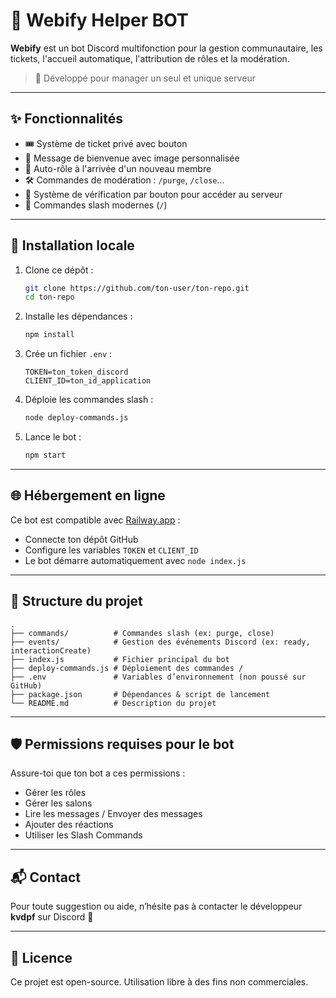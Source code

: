 
# 🤖 Webify Helper BOT

**Webify** est un bot Discord multifonction pour la gestion communautaire, les tickets, l'accueil automatique, l'attribution de rôles et la modération.

> 👑 Développé pour manager un seul et unique serveur

---

## ✨ Fonctionnalités

- 🎟️ Système de ticket privé avec bouton
- 👋 Message de bienvenue avec image personnalisée
- 🧾 Auto-rôle à l'arrivée d'un nouveau membre
- 🛠️ Commandes de modération : `/purge`, `/close`...
- 🔐 Système de vérification par bouton pour accéder au serveur
- 📩 Commandes slash modernes (`/`)

---

## 🚀 Installation locale

1. Clone ce dépôt :
   ```bash
   git clone https://github.com/ton-user/ton-repo.git
   cd ton-repo
   ```

2. Installe les dépendances :
   ```bash
   npm install
   ```

3. Crée un fichier `.env` :
   ```
   TOKEN=ton_token_discord
   CLIENT_ID=ton_id_application
   ```

4. Déploie les commandes slash :
   ```bash
   node deploy-commands.js
   ```

5. Lance le bot :
   ```bash
   npm start
   ```

---

## 🌐 Hébergement en ligne

Ce bot est compatible avec [Railway.app](https://railway.app) :

- Connecte ton dépôt GitHub
- Configure les variables `TOKEN` et `CLIENT_ID`
- Le bot démarre automatiquement avec `node index.js`

---

## 📁 Structure du projet

```
.
├── commands/          # Commandes slash (ex: purge, close)
├── events/            # Gestion des événements Discord (ex: ready, interactionCreate)
├── index.js           # Fichier principal du bot
├── deploy-commands.js # Déploiement des commandes /
├── .env               # Variables d’environnement (non poussé sur GitHub)
├── package.json       # Dépendances & script de lancement
└── README.md          # Description du projet
```

---

## 🛡️ Permissions requises pour le bot

Assure-toi que ton bot a ces permissions :
- Gérer les rôles
- Gérer les salons
- Lire les messages / Envoyer des messages
- Ajouter des réactions
- Utiliser les Slash Commands

---

## 📬 Contact

Pour toute suggestion ou aide, n’hésite pas à contacter le développeur **kvdpf** sur Discord 👑

---

## 📜 Licence

Ce projet est open-source. Utilisation libre à des fins non commerciales.
